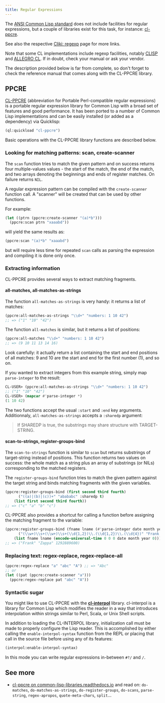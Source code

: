 ```yaml
---
title: Regular Expressions
---
```


The [ANSI Common Lisp
standard](http://www.lispworks.com/documentation/HyperSpec/index.html)
does not include facilities for regular expressions, but a couple of
libraries exist for this task, for instance:
[cl-ppcre](https://github.com/edicl/cl-ppcre).

See also the respective [Cliki:
regexp](http://www.cliki.net/Regular%20Expression) page for more
links.

Note that some CL implementations include regexp facilities, notably
[CLISP](http://clisp.sourceforge.net/impnotes.html#regexp) and
[ALLEGRO
CL](https://franz.com/support/documentation/current/doc/regexp.htm). If
in doubt, check your manual or ask your vendor.

The description provided below is far from complete, so don't forget
to check the reference manual that comes along with the CL-PPCRE
library.

## PPCRE

[CL-PPCRE](https://github.com/edicl/cl-ppcre) (abbreviation for
Portable Perl-compatible regular expressions) is a portable regular
expression library for Common Lisp with a broad set of features and
good performance. It has been ported to a number of Common Lisp
implementations and can be easily installed (or added as a dependency)
via Quicklisp:

~~~lisp
(ql:quickload "cl-ppcre")
~~~

Basic operations with the CL-PPCRE library functions are described
below.


### Looking for matching patterns: scan, create-scanner

The `scan` function tries to match the given pattern and on success
returns four multiple-values values - the start of the match, the end
of the match, and two arrays denoting the beginnings and ends of
register matches. On failure returns `NIL`.

A regular expression pattern can be compiled with the `create-scanner`
function call. A "scanner" will be created that can be used by other
functions.

For example:

~~~lisp
(let ((ptrn (ppcre:create-scanner "(a)*b")))
  (ppcre:scan ptrn "xaaabd"))
~~~

will yield the same results as:

~~~lisp
(ppcre:scan "(a)*b" "xaaabd")
~~~

but will require less time for repeated `scan` calls as parsing the
expression and compiling it is done only once.


### Extracting information

CL-PPCRE provides several ways to extract matching fragments.

#### all-matches, all-matches-as-strings

The function `all-matches-as-strings` is very handy: it returns a list of matches:

~~~lisp
(ppcre:all-matches-as-strings "\\d+" "numbers: 1 10 42")
;; => ("1" "10" "42")
~~~

The function `all-matches` is similar, but it returns a list of positions:

~~~lisp
(ppcre:all-matches "\\d+" "numbers: 1 10 42")
;; => (9 10 11 13 14 16)
~~~

Look carefully: it actually return a list containing the start and end
positions of all matches: 9 and 10 are the start and end for the first
number (1), and so on.

If you wanted to extract integers from this example string, simply map
`parse-integer` to the result:

~~~lisp
CL-USER> (ppcre:all-matches-as-strings "\\d+" "numbers: 1 10 42")
;; ("1" "10" "42")
CL-USER> (mapcar #'parse-integer *)
(1 10 42)
~~~

The two functions accept the usual `:start` and `:end` key arguments. Additionnaly, `all-matches-as-strings` accepts a `:sharedp` argument:

> If SHAREDP is true, the substrings may share structure with TARGET-STRING.

#### scan-to-strings, register-groups-bind

The `scan-to-strings` function is similar to `scan` but returns
substrings of target-string instead of positions. This function
returns two values on success: the whole match as a string plus an
array of substrings (or NILs) corresponding to the matched registers.

The `register-groups-bind` function tries to match the given pattern
against the target string and binds matching fragments with the given
variables.

~~~lisp
(ppcre:register-groups-bind (first second third fourth)
      ("((a)|(b)|(c))+" "abababc" :sharedp t)
    (list first second third fourth))
;; => ("c" "a" "b" "c")
~~~

CL-PPCRE also provides a shortcut for calling a function before
assigning the matching fragment to the variable:

~~~lisp
(ppcre:register-groups-bind (fname lname (#'parse-integer date month year))
      ("(\\w+)\\s+(\\w+)\\s+(\\d{1,2})\\.(\\d{1,2})\\.(\\d{4})" "Frank Zappa 21.12.1940")
    (list fname lname (encode-universal-time 0 0 0 date month year 0)))
;; => ("Frank" "Zappa" 1292889600)
~~~

### Replacing text: regex-replace, regex-replace-all

~~~lisp
(ppcre:regex-replace "a" "abc" "A") ;; => "Abc"
;; or
(let ((pat (ppcre:create-scanner "a")))
  (ppcre:regex-replace pat "abc" "A"))
~~~


### Syntactic sugar

You might like to use CL-PPCRE with the
[**cl-interpol**](https://edicl.github.io/cl-interpol/#regular)
library. cl-interpol is a library for Common Lisp which modifies the
reader in a way that introduces interpolation within strings similar
to Perl, Scala, or Unix Shell scripts.

In addition to loading the CL-INTERPOL library, initialization call
must be made to properly configure the Lisp reader. This is
accomplished by either calling the `enable-interpol-syntax` function
from the REPL or placing that call in the source file before using any
of its features:

~~~lisp
(interpol:enable-interpol-syntax)
~~~

In this mode you can write regular expressions in-between `#?/` and `/`.

## See more

- [cl-ppcre on common-lisp-libraries.readthedocs.io](https://common-lisp-libraries.readthedocs.io/cl-ppcre/) and read on: `do-matches`, `do-matches-as-strings`,
  `do-register-groups`, `do-scans`, `parse-string`, `regex-apropos`,
  `quote-meta-chars`, `split`…

